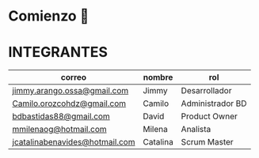 # Comienzo 🚀


# INTEGRANTES

|            correo              |   nombre   |       rol       |
|--------------------------------|------------|-----------------|
|    jimmy.arango.ossa@gmail.com |       Jimmy|    Desarrollador|
|    Camilo.orozcohdz@gmail.com  |      Camilo| Administrador BD|
|    bdbastidas88@gmail.com      |       David|    Product Owner|
|     mmilenaog@hotmail.com      |      Milena|         Analista|
| jcatalinabenavides@hotmail.com |    Catalina|     Scrum Master|
